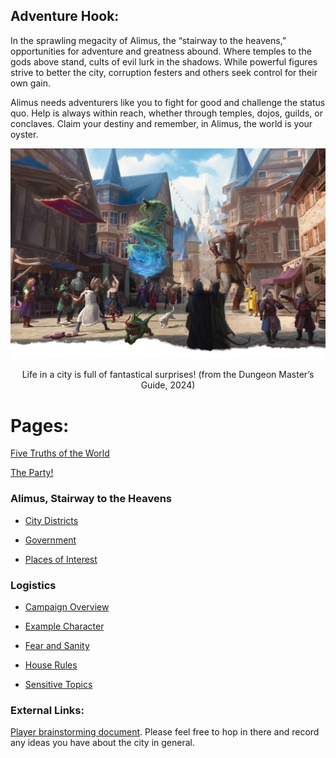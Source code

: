 ## Adventure Hook:

In the sprawling megacity of Alimus, the “stairway to the heavens,” opportunities for adventure and greatness abound. Where temples to the gods above stand, cults of evil lurk in the shadows. While powerful figures strive to better the city, corruption festers and others seek control for their own gain.

Alimus needs adventurers like you to fight for good and challenge the status quo. Help is always within reach, whether through temples, dojos, guilds, or conclaves. Claim your destiny and remember, in Alimus, the world is your oyster.

![A bustling city street full of whimsical creatures](/docs/assets/fantastical-city.png)
<p style="text-align:center;">Life in a city is full of fantastical surprises! (from the Dungeon Master’s Guide, 2024)</p>

# Pages:

[Five Truths of the World](https://isaaclepley.github.io/Alimus-Public/five-truths.html)

[The Party!](https://isaaclepley.github.io/Alimus-Public/party.html)

### Alimus, Stairway to the Heavens

- [City Districts](https://isaaclepley.github.io/Alimus-Public/districts.html)

- [Government](https://isaaclepley.github.io/Alimus-Public/government.html)

- [Places of Interest](https://isaaclepley.github.io/Alimus-Public/poi.html)

### Logistics

- [Campaign Overview](https://isaaclepley.github.io/Alimus-Public/campaign-overview.html)

- [Example Character](https://isaaclepley.github.io/Alimus-Public/grimble.html)

- [Fear and Sanity](https://isaaclepley.github.io/Alimus-Public/fear-and-sanity.html)

- [House Rules](https://isaaclepley.github.io/Alimus-Public/house-rules.html)

- [Sensitive Topics](https://isaaclepley.github.io/Alimus-Public/sensitive-topics)
### External Links:

[Player brainstorming document](https://docs.google.com/document/d/1gD8qbw5iMtRr_h-BPNG875Gul1bemXggJr7kiFw9V58/edit?tab=t.0). Please feel free to hop in there and record any ideas you have about the city in general.
